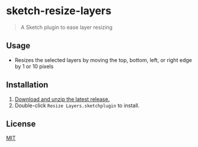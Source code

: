 # sketch-resize-layers

> A Sketch plugin to ease layer resizing

## Usage

- Resizes the selected layers by moving the top, bottom, left, or right edge by 1 or 10 pixels

## Installation

1. [Download and unzip the latest release.](https://github.com/yuanqing/sketch-resize-layers/releases)
2. Double-click `Resize Layers.sketchplugin` to install.

## License

[MIT](LICENSE.md)
